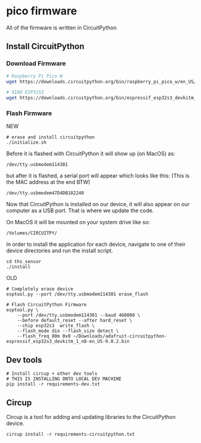 # pico firmware
All of the firmware is written in CircuitPython

## Install CircuitPython

### Download Firmware
```bash
# Raspberry Pi Pico W
wget https://downloads.circuitpython.org/bin/raspberry_pi_pico_w/en_US/adafruit-circuitpython-raspberry_pi_pico_w-en_US-9.0.2.uf2

# XIAO ESP32S3
wget https://downloads.circuitpython.org/bin/espressif_esp32s3_devkitm_1_n8/en_US/adafruit-circuitpython-espressif_esp32s3_devkitm_1_n8-en_US-9.0.2.bin
```
### Flash Firmware

NEW
```
# erase and install circuitpython
./initialize.sh
```
Before it is flashed with CircuitPython it will show up (on MacOS) as:

```/dev/tty.usbmodem114301```

but after it is flashed, a serial port will appear which looks like this:
(This is the MAC address at the end BTW)

```/dev/tty.usbmodem47D4DB182240```

Now that CircuitPython is installed on our device, it will also appear on our computer as a USB port. That is where we update the code.

On MacOS it will be mounted on your system drive like so:
```
/Volumes/CIRCUITPY/
```

In order to install the application for each device, navigate to one of their device directories and run the install script.

```
cd ths_sensor
./install
```

OLD
```
# Completely erase device
esptool.py --port /dev/tty.usbmodem114301 erase_flash

# Flash CircuitPython Firmware
esptool.py \
	--port /dev/tty.usbmodem114301 --baud 460800 \
	--before default_reset --after hard_reset \
	--chip esp32s3  write_flash \
	--flash_mode dio --flash_size detect \
	--flash_freq 80m 0x0 ~/Downloads/adafruit-circuitpython-espressif_esp32s3_devkitm_1_n8-en_US-9.0.2.bin
```

## Dev tools
```
# Install circup + other dev tools
# THIS IS INSTALLING ONTO LOCAL DEV MACHINE
pip install -r requirements-dev.txt
```

## Circup
Circup is a tool for adding and updating libraries to the CircuitPython device.

```
circup install -r requirements-circuitpython.txt
```


